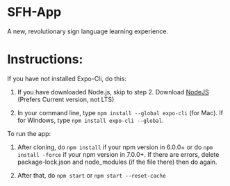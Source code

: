 # SFH-App
A new, revolutionary sign language learning experience.

# Instructions:

If you have not installed Expo-Cli, do this:

1. If you have downloaded Node.js, skip to step 2.
   Download [NodeJS](https://nodejs.org/en/download/current/) (Prefers Current version, not LTS)

2. In your command line, type `npm install --global expo-cli` (for Mac). If for Windows, 
   type `npm install expo-cli --global`.


To run the app:

1. After cloning, do `npm install` if your npm version in 6.0.0+ or do `npm install -force` if
   your npm version in 7.0.0+. If there are errors, delete package-lock.json and node_modules (if the file there) then do again.

2. After that, do `npm start` or `npm start --reset-cache`
